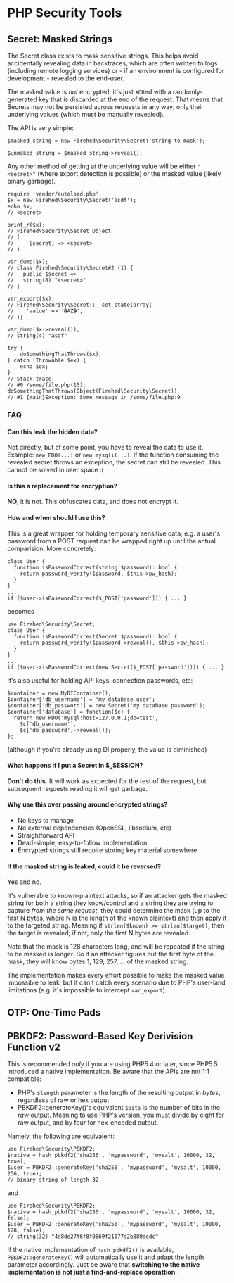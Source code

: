 # PHP Security Tools

## Secret: Masked Strings

The Secret class exists to mask sensitive strings. This helps avoid accidentally revealing data in backtraces, which are often written to logs (including remote logging services) or - if an environment is configured for development - revealed to the end-user.

The masked value is *not* encrypted; it's just `XOR`ed with a randomly-generated key that is discarded at the end of the request. That means that Secrets may not be persisted across requests in any way; only their underlying values (which must be manually revealed).

The API is very simple:

    $masked_string = new Firehed\Security\Secret('string to mask');

    $unmaked_string = $masked_string->reveal();

Any other method of getting at the underlying value will be either `"<secret>"` (where export detection is possible) or the masked value (likely binary garbage).


    require 'vendor/autoload.php';
    $x = new Firehed\Security\Secret('asdf');
    echo $x;
    // <secret>

    print_r($x);
    // Firehed\Security\Secret Object
    // (
    //     [secret] => <secret>
    // )

    var_dump($x);
    // class Firehed\Security\Secret#2 (1) {
    //   public $secret =>
    //   string(8) "<secret>"
    // }

    var_export($x);
    // Firehed\Security\Secret::__set_state(array(
    //    'value' => '�AZ�',
    // ))

    var_dump($x->reveal());
    // string(4) "asdf"

    try {
        doSomethingThatThrows($x);
    } catch (Throwable $ex) {
        echo $ex;
    }
    // Stack trace:
    // #0 /some/file.php(15): doSomethingThatThrows(Object(Firehed\Security\Secret))
    // #1 {main}Exception: Some message in /some/file.php:9

### FAQ

#### Can this leak the hidden data?
Not directly, but at some point, you have to reveal the data to use it. Example: `new PDO(...)` or `new mysqli(...)`. If the function consuming the revealed secret throws an exception, the secret can still be revealed. This cannot be solved in user space :(

#### Is this a replacement for encryption?
**NO**, it is not. This obfuscates data, and does not encrypt it.

#### How and when should I use this?

This is a great wrapper for holding temporary sensitive data; e.g. a user's password from a POST request can be wrapped right up until the actual comparision. More concretely:

    class User {
      function isPasswordCorrect(string $password): bool {
        return password_verify($password, $this->pw_hash);
      }
    }
    ...
    if ($user->isPasswordCorrect($_POST['password'])) { ... }
becomes

    use Firehed\Security\Secret;
    class User {
      function isPasswordCorrect(Secret $password): bool {
        return password_verify($password->reveal(), $this->pw_hash);
      }
    }
    ...
    if ($user->isPasswordCorrect(new Secret($_POST['password']))) { ... }

It's also useful for holding API keys, connection passwords, etc:

    $container = new MyDIContainer();
    $container['db_username'] = 'my database user';
    $container['db_password'] = new Secret('my database password');
    $container['database'] = function($c) {
      return new PDO('mysql:host=127.0.0.1;db=test',
        $c['db_username'],
        $c['db_password']->reveal());
    };

(although if you're already using DI properly, the value is diminished)


#### What happens if I put a Secret in $_SESSION?
**Don't do this.** It will work as expected for the rest of the request, but subsequent requests reading it will get garbage.

#### Why use this over passing around encrypted strings?
* No keys to manage
* No external dependencies (OpenSSL, libsodium, etc)
* Straightforward API
* Dead-simple, easy-to-follow implementation
* Encrypted strings still require storing key material somewhere

#### If the masked string is leaked, could it be reversed?
Yes and no.

It's vulnerable to known-plaintext attacks, so if an attacker gets the masked string for both a string they know/control and a string they are trying to capture *from the same request*, they could determine the mask (up to the first N bytes, where N is the length of the known plaintext) and then apply it to the targeted string. Meaning if `strlen($known) >= strlen($target)`, then the target is revealed; if not, only the first N bytes are revealed.

Note that the mask is 128 characters long, and will be repeated if the string to be masked is longer. So if an attacker figures out the first byte of the mask, they will know bytes 1, 129, 257, ... of the masked string.

The implementation makes every effort possible to make the masked value impossible to leak, but it can't catch every scenario due to PHP's user-land limitations (e.g. it's impossible to intercept `var_export`).


## OTP: One-Time Pads

## PBKDF2: Password-Based Key Derivision Function v2

This is recommended *only* if you are using PHP5.4 or later, since PHP5.5
introduced a native implementation. Be aware that the APIs are not 1:1
compatible:

* PHP's `$length` parameter is the length of the resulting output in *bytes*,
  regardless of raw or hex output
* PBKDF2::generateKey()'s equivalent `$bits` is the number of bits in the *raw*
  output. Meaning to use PHP's version, you must divide by eight for raw
  output, and by four for hex-encoded output.

Namely, the following are equivalent:

    use Firehed\Security\PBKDF2;
    $native = hash_pbkdf2('sha256', 'mypassword', 'mysalt', 10000, 32, true);
    $user = PBKDF2::generateKey('sha256', 'mypassword', 'mysalt', 10000, 256, true);
    // binary string of length 32

and

    use Firehed\Security\PBKDF2;
    $native = hash_pbkdf2('sha256', 'mypassword', 'mysalt', 10000, 32, false);
    $user = PBKDF2::generateKey('sha256', 'mypassword', 'mysalt', 10000, 128, false);
    // string(32) "4d8de27f6f8f0869f21077d2b880dedc"

If the native implementation of `hash_pbkdf2()` is available, `PBKDF2::generateKey()` will automatically use it and adapt the length parameter accordingly. Just be aware that **switching to the native implementation is not just a find-and-replace operattion**.